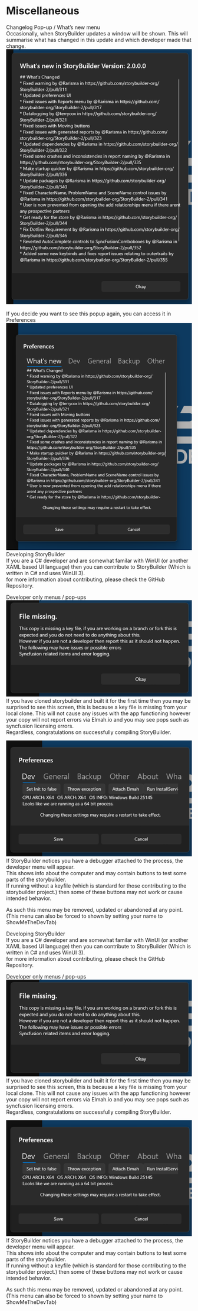 # Miscellaneous #
Changelog Pop-up / What’s new menu <br/>
Occasionally, when StoryBuilder updates a window will be shown. This will summarise what has changed in this update and which developer made that change. <br/>
![](Clipboard-Image-43.png)

If you decide you want to see this popup again, you can access it in Preferences <br/>
![](Clipboard-Image-44.png)
Developing StoryBuilder <br/>
If you are a C# developer and are somewhat familar with WinUI (or another XAML based UI language) then you can contribute to StoryBuilder (Which is written in C# and uses WinUI 3). <br/>
for more information about contributing, please check the GitHub Repository. <br/>

Developer only menus / pop-ups <br/>
![](Clipboard-Image-45.png)
If you have cloned storybuilder and built it for the first time then you may be surprised to see this screen, this is because a key file is missing from your local clone. This will not cause any issues with the app functioning however your copy will not report errors via Elmah.io and you may see pops such as syncfusion licensing errors. <br/>
Regardless, congratulations on successfully compiling StoryBuilder. <br/>

![](Clipboard-Image-46.png)
If StoryBuilder notices you have a debugger attached to the process, the developer menu will appear. <br/>
This shows info about the computer and may contain buttons to test some parts of the storybuilder. <br/>
If running without a keyfile (which is standard for those contributing to the storybuilder project.) then some of these buttons may not work or cause intended behavior. <br/>

As such this menu may be removed, updated or abandoned at any point. <br/>
(This menu can also be forced to shown by setting your name to ShowMeTheDevTab) <br/>

Developing StoryBuilder <br/>
If you are a C# developer and are somewhat familar with WinUI (or another XAML based UI language) then you can contribute to StoryBuilder (Which is written in C# and uses WinUI 3). <br/>
for more information about contributing, please check the GitHub Repository. <br/>

Developer only menus / pop-ups <br/>
![](Clipboard-Image-47.png)
If you have cloned storybuilder and built it for the first time then you may be surprised to see this screen, this is because a key file is missing from your local clone. This will not cause any issues with the app functioning however your copy will not report errors via Elmah.io and you may see pops such as syncfusion licensing errors. <br/>
Regardless, congratulations on successfully compiling StoryBuilder. <br/>

![](Clipboard-Image-48.png)
If StoryBuilder notices you have a debugger attached to the process, the developer menu will appear. <br/>
This shows info about the computer and may contain buttons to test some parts of the storybuilder. <br/>
If running without a keyfile (which is standard for those contributing to the storybuilder project.) then some of these buttons may not work or cause intended behavior. <br/>

As such this menu may be removed, updated or abandoned at any point. <br/>
(This menu can also be forced to shown by setting your name to ShowMeTheDevTab) <br/>

